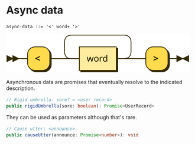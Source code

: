 # Async data

```bnf
async-data ::= '<' word+ '>'
```

![](diagrams/async-data.svg)

Asynchronous data are promises that eventually resolve to the indicated description.

```typescript
// Rigid umbrella: sore? = <user record>
public rigidUmbrella(sore: boolean): Promise<UserRecord>
```

They can be used as parameters although that's rare.

```typescript
// Cause utter: <announce>.
public causeUtter(announce: Promise<number>): void
```